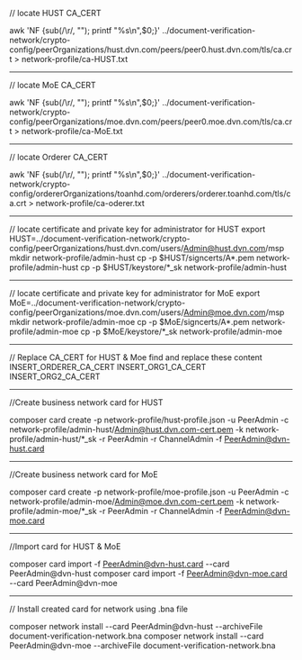 // locate HUST CA_CERT

awk 'NF {sub(/\r/, ""); printf "%s\\n",$0;}' ../document-verification-network/crypto-config/peerOrganizations/hust.dvn.com/peers/peer0.hust.dvn.com/tls/ca.crt > network-profile/ca-HUST.txt 

------------------
// locate MoE CA_CERT

awk 'NF {sub(/\r/, ""); printf "%s\\n",$0;}' ../document-verification-network/crypto-config/peerOrganizations/moe.dvn.com/peers/peer0.moe.dvn.com/tls/ca.crt > network-profile/ca-MoE.txt 

------------------
// locate Orderer CA_CERT

awk 'NF {sub(/\r/, ""); printf "%s\\n",$0;}' ../document-verification-network/crypto-config/ordererOrganizations/toanhd.com/orderers/orderer.toanhd.com/tls/ca.crt > network-profile/ca-oderer.txt 

------------------
// locate certificate and private key for administrator for HUST
export HUST=../document-verification-network/crypto-config/peerOrganizations/hust.dvn.com/users/Admin@hust.dvn.com/msp
mkdir network-profile/admin-hust
cp -p $HUST/signcerts/A*.pem network-profile/admin-hust
cp -p $HUST/keystore/*_sk network-profile/admin-hust

------------------
// locate certificate and private key for administrator for MoE
export MoE=../document-verification-network/crypto-config/peerOrganizations/moe.dvn.com/users/Admin@moe.dvn.com/msp
mkdir network-profile/admin-moe
cp -p $MoE/signcerts/A*.pem network-profile/admin-moe
cp -p $MoE/keystore/*_sk network-profile/admin-moe

------------------
// Replace CA_CERT for HUST & Moe
find and replace these content
INSERT_ORDERER_CA_CERT
INSERT_ORG1_CA_CERT
INSERT_ORG2_CA_CERT

------------------
//Create business network card for HUST

composer card create -p network-profile/hust-profile.json -u PeerAdmin -c network-profile/admin-hust/Admin@hust.dvn.com-cert.pem -k network-profile/admin-hust/*_sk -r PeerAdmin -r ChannelAdmin -f PeerAdmin@dvn-hust.card

------------------
//Create business network card for MoE

composer card create -p network-profile/moe-profile.json -u PeerAdmin -c network-profile/admin-moe/Admin@moe.dvn.com-cert.pem -k network-profile/admin-moe/*_sk -r PeerAdmin -r ChannelAdmin -f PeerAdmin@dvn-moe.card

------------------
//Import card for HUST & MoE

composer card import -f PeerAdmin@dvn-hust.card --card PeerAdmin@dvn-hust
composer card import -f PeerAdmin@dvn-moe.card --card PeerAdmin@dvn-moe

------------------
// Install created card for network using .bna file

composer network install --card PeerAdmin@dvn-hust --archiveFile document-verification-network.bna
composer network install --card PeerAdmin@dvn-moe --archiveFile document-verification-network.bna